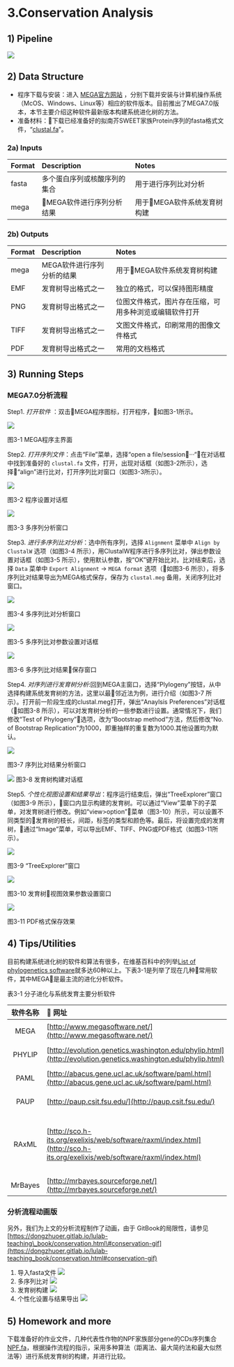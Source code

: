# 3.Conservation Analysis

## 1\) Pipeline

![](../.gitbook/assets/conservation-0-pipelins.png)

## 2\) Data Structure

* 程序下载与安装：进入 [MEGA官方网站](http://www.megasoftware.net/) ，分别下载并安装与计算机操作系统（McOS、Windows、Linux等）相应的软件版本。目前推出了MEGA7.0版本，本节主要介绍这种软件最新版本构建系统进化树的方法。  
* 准备材料：下载已经准备好的拟南芥SWEET家族Protein序列的fasta格式文件，“[clustal.fa](https://cloud.tsinghua.edu.cn/f/95ce253d759a417b9bd2/?dl=1)”。

### 2a\) Inputs

| Format | Description | Notes |
| :--- | :--- | :--- |
| fasta | 多个蛋白序列或核酸序列的集合 | 用于进行序列比对分析 |
| mega | MEGA软件进行序列分析结果 | 用于MEGA软件系统发育树构建 |

### 2b\) Outputs

| Format | Description | Notes |
| :--- | :--- | :--- |
| mega | MEGA软件进行序列分析的结果 | 用于MEGA软件系统发育树构建 |
| EMF | 发育树导出格式之一 | 独立的格式，可以保持图形精度 |
| PNG | 发育树导出格式之一 | 位图文件格式，图片存在压缩，可用多种浏览或编辑软件打开 |
| TIFF | 发育树导出格式之一 | 文图文件格式，印刷常用的图像文件格式 |
| PDF | 发育树导出格式之一 | 常用的文档格式 |

## 3\) Running Steps

### MEGA7.0分析流程

Step1. _打开软件_ ：双击MEGA程序图标，打开程序，如图3-1所示。

![](../.gitbook/assets/conservation-1.png)

图3-1 MEGA程序主界面

Step2. _打开序列文件_：点击“File”菜单，选择“open a file/session···“，在对话框中找到准备好的 `clustal.fa` 文件，打开，出现对话框（如图3-2所示），选择“align”进行比对，打开序列比对窗口（如图3-3所示）。

![](../.gitbook/assets/conservation-2.png)

图3-2 程序设置对话框

![](../.gitbook/assets/conservation-3.png)

图3-3 多序列分析窗口

Step3. _进行多序列比对分析_：选中所有序列，选择 `Alignment` 菜单中 `Align by ClustalW` 选项（如图3-4 所示），用ClustalW程序进行多序列比对，弹出参数设置对话框（如图3-5 所示），使用默认参数，按“OK”键开始比对。比对结束后，选择 `Data` 菜单中 `Export Alignment` -&gt; `MEGA format` 选项（如图3-6 所示），将多序列比对结果导出为MEGA格式保存，保存为 `clustal.meg` 备用，关闭序列比对窗口。

![](../.gitbook/assets/conservation-4.png)

图3-4 多序列比对分析窗口

![](../.gitbook/assets/conservation-5.png)

图3-5 多序列比对参数设置对话框

![](../.gitbook/assets/conservation-6.png)

图3-6 多序列比对结果保存窗口

Step4. _对序列进行发育树分析_:回到MEGA主窗口，选择“Plylogeny”按钮，从中选择构建系统发育树的方法，这里以最邻近法为例，进行介绍（如图3-7 所示）。打开前一阶段生成的clustal.meg打开，弹出“Anaylsis Preferences”对话框（如图3-8 所示），可以对发育树分析的一些参数进行设置。通常情况下，我们修改“Test of Phylogeny”选项，改为“Bootstrap method”方法，然后修改“No. of Bootstrap Replication”为1000，即重抽样的重复数为1000.其他设置均为默认。

![](../.gitbook/assets/conservation-7.png)

图3-7 序列比对结果分析窗口

![](../.gitbook/assets/conservation-8.png) 图3-8 发育树构建对话框

Step5. _个性化视图设置和结果导出_：程序运行结束后，弹出“TreeExplorer”窗口（如图3-9 所示），窗口内显示构建的发育树。可以通过“View”菜单下的子菜单，对发育树进行修改。例如“view&gt;option”菜单（图3-10）所示，可以设置不同类型的发育树的枝长，间距，标签的类型和颜色等。最后，将设置完成的发育树，通过“Image”菜单，可以导出EMF、TIFF、PNG或PDF格式（如图3-11所示）。

![](../.gitbook/assets/conservation-9.png)

图3-9 “TreeExplorer”窗口

![](../.gitbook/assets/conservation-10.png)

图3-10 发育树视图效果参数设置窗口

![](../.gitbook/assets/conservation-11.png)

图3-11 PDF格式保存效果

## 4\) Tips/Utilities

目前构建系统进化树的软件和算法有很多，在维基百科中的列举[List of phylogenetics software](https://en.wikipedia.org/wiki/List_of_phylogenetics_software)就多达60种以上。下表3-1是列举了现在几种常用软件，其中MEGA是最主流的进化分析软件。

表3-1 分子进化与系统发育主要分析软件

| 软件名称 |                        网址 | 说明 |
| :---: | :--- | :--- |
| MEGA | [http://www.megasoftware.net/](http://www.megasoftware.net/) | 美国宾夕法尼亚州立大学Masatoshi Nei开发的分子进化遗传学分析软件 |
| PHYLIP | [http://evolution.genetics.washington.edu/phylip.html](http://evolution.genetics.washington.edu/phylip.html) | 美国华盛顿大学Felsenstein开发的一套集成的进化分析工具 |
| PAML | [http://abacus.gene.ucl.ac.uk/software/paml.html](http://abacus.gene.ucl.ac.uk/software/paml.html) | 英国University College London开发，采用最大似然法构树和分子进化模型 |
| PAUP | [http://paup.csit.fsu.edu/](http://paup.csit.fsu.edu/) | 国际上最通用的系统树构建软件之一，美国Smithsonion Insitute 开发 |
| RAxML | [http://sco.h-its.org/exelixis/web/software/raxml/index.html](http://sco.h-its.org/exelixis/web/software/raxml/index.html) | 大量数据的最大似然法建树常用方法（软件获取地址：[https://github.com/stamatak/standard-RAxML）](https://github.com/stamatak/standard-RAxML）) |
| MrBayes | [http://mrbayes.sourceforge.net/](http://mrbayes.sourceforge.net/) | 基于贝叶斯方法的建树工具 |

### 分析流程动画版  <a id="conservation-gif"></a>

另外，我们为上文的分析流程制作了动画，由于 GitBook的局限性，请参见 [https://dongzhuoer.gitlab.io/lulab-teaching\_book/conservation.html\#conservation-gif](https://dongzhuoer.gitlab.io/lulab-teaching_book/conservation.html#conservation-gif)

1. 导入fasta文件 ![](../.gitbook/assets/conservation-import-fasta.gif)
2. 多序列比对 ![](../.gitbook/assets/conservation-alignment.gif)
3. 发育树构建 ![](../.gitbook/assets/conservation-tree-construction.gif)
4. 个性化设置与结果导出 ![](../.gitbook/assets/conservation-configuration-and-export.gif)

## 5\) Homework and more

下载准备好的作业文件，几种代表性作物的NPF家族部分gene的CDs序列集合[NPF.fa](https://cloud.tsinghua.edu.cn/f/ea97394213104cdabeee/?dl=1)，根据操作流程的指示，采用多种算法（距离法、最大简约法和最大似然法等）进行系统发育树的构建，并进行比较。

